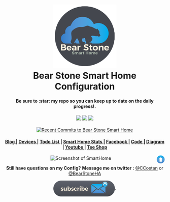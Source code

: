 <h1 align="center">
  <a name="logo" href="http://www.vCloudInfo.com/tag/iot"><img src="https://raw.githubusercontent.com/CCOSTAN/Home-AssistantConfig/master/config/www/custom_ui/floorplan/images/branding/twitter_profile.png" alt="Bear Stone Smart Home" width="200"></a>
  <br>
  Bear Stone Smart Home Configuration
</h1>
<h4 align="center">Be sure to :star: my repo so you can keep up to date on the daily progress!.</h4>
<div align="center">
  <h4>
    <a href="https://travis-ci.org/CCOSTAN/Home-AssistantConfig"><img src="https://travis-ci.org/CCOSTAN/Home-AssistantConfig.svg?branch=master"/></a>
    <a href="https://github.com/CCOSTAN/Home-AssistantConfig/stargazers"><img src="https://img.shields.io/github/stars/CCOSTAN/Home-AssistantConfig.svg?style=plasticr"/></a>
    <a href="https://github.com/CCOSTAN/Home-AssistantConfig/commits/master"><img src="https://img.shields.io/github/last-commit/CCOSTAN/Home-AssistantConfig.svg?style=plasticr"/></a>
  </h4>
</div>
<p align="center"><a align="center" target="_blank" href="https://vcloudinfo.us12.list-manage.com/subscribe?u=45cab4343ffdbeb9667c28a26&id=e01847e94f"><img src="http://feeds.feedburner.com/RecentCommitsToBearStoneHA.1.gif" alt="Recent Commits to Bear Stone Smart Home" style="border:0"></a></p>

<div align="center"><a name="menu"></a>
  <h4>
    <a href="http://www.vCloudInfo.com/tag/iot">
      Blog
    </a>
    <span> | </span>
    <a href="https://github.com/CCOSTAN/Home-AssistantConfig#devices">
      Devices
    </a>
    <span> | </span>
    <a href="https://github.com/CCOSTAN/Home-AssistantConfig/issues">
      Todo List
    </a>
    <span> | </span>
    <a href="https://twitter.com/BearStoneHA">
      Smart Home Stats
    </a>
    <span> | </span>
    <a href="https://www.facebook.com/BearStoneHA">
      Facebook
    </a>
    <span> | </span>
    <a href="https://github.com/CCOSTAN/Home-AssistantConfig/tree/master/config">
      Code
    </a>
    <span> | </span>
    <a href="https://github.com/CCOSTAN/Home-AssistantConfig#diagram">
      Diagram
    </a>    
    <span> | </span>
    <a href="https://youtube.com/CCOSTAN">
      Youtube
    </a>
    <span> | </span>
    <a href="https://www.vcloudinfo.com/p/shop-our-merch.html">
      Tee Shop
    </a>
  </h4>

![Screenshot of SmartHome](https://lh3.googleusercontent.com/-vKGF5gdz_VY/WVpP7qjsmjI/AAAAAAADVZ4/sGyiS1PjouUQxrEbWVfot6raxcElv4r-wCHMYCw/s1600/clip_image001%255B4%255D)
<a name="bottom" href="https://github.com/CCOSTAN/Home-AssistantConfig#logo"><img align="right" border="0" src="https://raw.githubusercontent.com/CCOSTAN/Home-AssistantConfig/master/config/www/custom_ui/floorplan/images/branding/up_arrow.png" width="25" ></a>

**Still have questions on my Config?**
**Message me on twitter :** [@CCostan](https://twitter.com/ccostan) or [@BearStoneHA](https://twitter.com/BearStoneHA)
<!-- Subscribe Section -->
<a href="http://eepurl.com/dmXFYz"><img align="center" border="0" src="https://raw.githubusercontent.com/CCOSTAN/Home-AssistantConfig/master/config/www/custom_ui/floorplan/images/branding/email_link.png" height="50" ></a>.
<!-- Subscribe Section END-->
